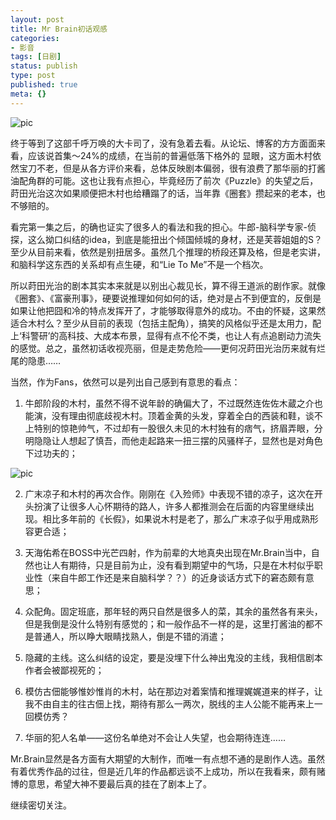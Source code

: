 ```yaml
---
layout: post
title: Mr Brain初话观感
categories:
- 影音
tags: [日剧]
status: publish
type: post
published: true
meta: {}
---
```


![pic](http://i340.photobucket.com/albums/o350/claudxiao/NetShare/c8eb7335116ae26a241f141e.jpg?t=1243745614)

终于等到了这部千呼万唤的大卡司了，没有急着去看。从论坛、博客的方方面面来看，应该说首集～24%的成绩，在当前的普遍低落下格外的 显眼，这方面木村依然宝刀不老，但是从各方评价来看，总体反映剧本偏弱，很有浪费了那华丽的打酱油配角群的可能。这也让我有点担心，毕竟经历了前次《Puzzle》的失望之后，莳田光治这次如果顺便把木村也给糟蹋了的话，当年靠《圈套》攒起来的老本，也不够赔的。
  
看完第一集之后，的确也证实了很多人的看法和我的担心。牛郎-脑科学专家-侦探，这么拗口纠结的idea，到底是能扭出个倾国倾城的身材，还是芙蓉姐姐的S？至少从目前来看，依然是别扭居多。虽然几个推理的桥段还算及格，但是老实讲，和脑科学这东西的关系却有点生硬，和“Lie To Me”不是一个档次。
  
所以莳田光治的剧本其实本来就是以别出心裁见长，算不得王道派的剧作家。就像《圈套》、《富豪刑事》，硬要说推理如何如何的话，绝对是占不到便宜的，反倒是如果让他把囧和冷的特点发挥开了，才能够取得意外的成功。不由的怀疑，这果然适合木村么？至少从目前的表现（包括主配角），搞笑的风格似乎还是太用力，配上‘科警研’的高科技、大成本布景，显得有点不伦不类，也让人有点追剧动力流失的感觉。总之，虽然初话收视亮丽，但是走势危险——更何况莳田光治历来就有烂尾的隐患……
  
当然，作为Fans，依然可以是列出自己感到有意思的看点：
  
1. 牛郎阶段的木村，虽然不得不说年龄的确偏大了，不过既然连佐佐木蔵之介也能演，没有理由彻底歧视木村。顶着金黄的头发，穿着全白的西装和鞋，谈不上特别的惊艳帅气，不过却有一股很久未见的木村独有的痞气，挤眉弄眼，分明隐隐让人想起了慎吾，而他走起路来一扭三摆的风骚样子，显然也是对角色下过功夫的；   

![pic](http://i340.photobucket.com/albums/o350/claudxiao/NetShare/aa1457235dbe2e814723e879.jpg)
  
2. 广末凉子和木村的再次合作。刚刚在《入殓师》中表现不错的凉子，这次在开头扮演了让很多人心怀期待的路人，许多人都推测会在后面的内容里继续出现。相比多年前的《长假》，如果说木村是老了，那么广末凉子似乎用成熟形容更合适；
  
3. 天海佑希在BOSS中光芒四射，作为前辈的大地真央出现在Mr.Brain当中，自然也让人有期待，只是目前为止，没有看到期望中的气场，只是在木村似乎职业性（来自牛郎工作还是来自脑科学？？）的近身谈话方式下的窘态颇有意思；
  
4. 众配角。固定班底，那年轻的两只自然是很多人的菜，其余的虽然各有来头，但是我倒是没什么特别有感觉的；和一般作品不一样的是，这里打酱油的都不是普通人，所以睁大眼睛找熟人，倒是不错的消遣；
  
5. 隐藏的主线。这么纠结的设定，要是没埋下什么神出鬼没的主线，我相信剧本作者会被鄙视死的；
  
6. 模仿古佃能够惟妙惟肖的木村，站在那边对着案情和推理娓娓道来的样子，让我不由自主的往古佃上找，期待有那么一两次，脱线的主人公能不能再来上一回模仿秀？
  
7. 华丽的犯人名单——这份名单绝对不会让人失望，也会期待连连……
  
Mr.Brain显然是各方面有大期望的大制作，而唯一有点想不通的是剧作人选。虽然有着优秀作品的过往，但是近几年的作品都远谈不上成功，所以在我看来，颇有赌博的意思，希望大神不要最后真的挂在了剧本上了。
  
继续密切关注。

